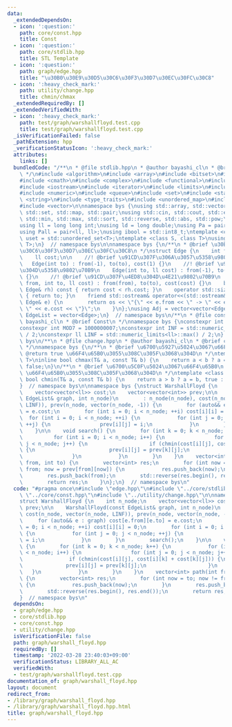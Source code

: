 ```yaml
---
data:
  _extendedDependsOn:
  - icon: ':question:'
    path: core/const.hpp
    title: Const
  - icon: ':question:'
    path: core/stdlib.hpp
    title: STL Template
  - icon: ':question:'
    path: graph/edge.hpp
    title: "\u30B0\u30E9\u30D5\u30C6\u30F3\u30D7\u30EC\u30FC\u30C8"
  - icon: ':heavy_check_mark:'
    path: utility/change.hpp
    title: chmin/chmax
  _extendedRequiredBy: []
  _extendedVerifiedWith:
  - icon: ':heavy_check_mark:'
    path: test/graph/warshallfloyd.test.cpp
    title: test/graph/warshallfloyd.test.cpp
  _isVerificationFailed: false
  _pathExtension: hpp
  _verificationStatusIcon: ':heavy_check_mark:'
  attributes:
    links: []
  bundledCode: "/**\n * @file stdlib.hpp\n * @author bayashi_cl\n * @brief STL Template\n\
    \ */\n#include <algorithm>\n#include <array>\n#include <bitset>\n#include <cassert>\n\
    #include <cmath>\n#include <complex>\n#include <functional>\n#include <iomanip>\n\
    #include <iostream>\n#include <iterator>\n#include <limits>\n#include <map>\n\
    #include <numeric>\n#include <queue>\n#include <set>\n#include <stack>\n#include\
    \ <string>\n#include <type_traits>\n#include <unordered_map>\n#include <unordered_set>\n\
    #include <vector>\n\nnamespace bys {\nusing std::array, std::vector, std::string,\
    \ std::set, std::map, std::pair;\nusing std::cin, std::cout, std::endl;\nusing\
    \ std::min, std::max, std::sort, std::reverse, std::abs, std::pow;\n\n// alias\n\
    using ll = long long int;\nusing ld = long double;\nusing Pa = pair<int, int>;\n\
    using Pall = pair<ll, ll>;\nusing ibool = std::int8_t;\ntemplate <class T>\nusing\
    \ uset = std::unordered_set<T>;\ntemplate <class S, class T>\nusing umap = std::unordered_map<S,\
    \ T>;\n}  // namespace bys\n\nnamespace bys {\n/**\n * @brief \u30B0\u30E9\u30D5\
    \u30C6\u30F3\u30D7\u30EC\u30FC\u30C8\n */\nstruct Edge {\n    int from, to;\n\
    \    ll cost;\n\n    //! @brief \u91CD\u307F\u306A\u3057\u5358\u9802\u70B9\n \
    \   Edge(int to) : from(-1), to(to), cost(1) {}\n    //! @brief \u91CD\u307F\u4ED8\
    \u304D\u5358\u9802\u70B9\n    Edge(int to, ll cost) : from(-1), to(to), cost(cost)\
    \ {}\n    //! @brief \u91CD\u307F\u4ED8\u304D\u4E21\u9802\u70B9\n    Edge(int\
    \ from, int to, ll cost) : from(from), to(to), cost(cost) {}\n    bool operator<(const\
    \ Edge& rh) const { return cost < rh.cost; }\n    operator std::size_t() const\
    \ { return to; }\n    friend std::ostream& operator<<(std::ostream& os, const\
    \ Edge& e) {\n        return os << \"{\" << e.from << \" -> \" << e.to << \":\
    \ \" << e.cost << \"}\";\n    }\n};\nusing Adj = vector<vector<Edge>>;\nusing\
    \ EdgeList = vector<Edge>;\n}  // namespace bys\n/**\n * @file const.hpp\n * @author\
    \ bayashi_cl\n * @brief Const\n */\nnamespace bys {\nconstexpr int MOD = 998244353;\n\
    constexpr int MOD7 = 1000000007;\nconstexpr int INF = std::numeric_limits<int>::max()\
    \ / 2;\nconstexpr ll LINF = std::numeric_limits<ll>::max() / 2;\n}  // namespace\
    \ bys\n/**\n * @file change.hpp\n * @author bayashi_cl\n * @brief chmin/chmax\n\
    \ */\nnamespace bys {\n/**\n * @brief \u6700\u5927\u5024\u3067\u66F4\u65B0\n *\
    \ @return true \u66F4\u65B0\u3055\u308C\u305F\u3068\u304D\n */\ntemplate <class\
    \ T>\ninline bool chmax(T& a, const T& b) {\n    return a < b ? a = b, true :\
    \ false;\n}\n/**\n * @brief \u6700\u5C0F\u5024\u3067\u66F4\u65B0\n * @return true\
    \ \u66F4\u65B0\u3055\u308C\u305F\u3068\u304D\n */\ntemplate <class T>\ninline\
    \ bool chmin(T& a, const T& b) {\n    return a > b ? a = b, true : false;\n}\n\
    }  // namespace bys\n\nnamespace bys {\nstruct WarshallFloyd {\n    int n_node;\n\
    \    vector<vector<ll>> cost;\n    vector<vector<int>> prev;\n\n    WarshallFloyd(const\
    \ EdgeList& graph, int n_node)\n        : n_node(n_node), cost(n_node, vector(n_node,\
    \ LINF)), prev(n_node, vector(n_node, -1)) {\n        for (auto&& e : graph) cost[e.from][e.to]\
    \ = e.cost;\n        for (int i = 0; i < n_node; ++i) cost[i][i] = 0;\n      \
    \  for (int i = 0; i < n_node; ++i) {\n            for (int j = 0; j < n_node;\
    \ ++j) {\n                prev[i][j] = i;\n            }\n        }\n        search();\n\
    \    }\n\n    void search() {\n        for (int k = 0; k < n_node; k++) {\n  \
    \          for (int i = 0; i < n_node; i++) {\n                for (int j = 0;\
    \ j < n_node; j++) {\n                    if (chmin(cost[i][j], cost[i][k] + cost[k][j]))\
    \ {\n                        prev[i][j] = prev[k][j];\n                    }\n\
    \                }\n            }\n        }\n    }\n    vector<int> path(int\
    \ from, int to) {\n        vector<int> res;\n        for (int now = to; now !=\
    \ from; now = prev[from][now]) {\n            res.push_back(now);\n        }\n\
    \        res.push_back(from);\n        std::reverse(res.begin(), res.end());\n\
    \        return res;\n    }\n};\n}  // namespace bys\n"
  code: "#pragma once\n#include \"edge.hpp\"\n#include \"../core/stdlib.hpp\"\n#include\
    \ \"../core/const.hpp\"\n#include \"../utility/change.hpp\"\n\nnamespace bys {\n\
    struct WarshallFloyd {\n    int n_node;\n    vector<vector<ll>> cost;\n    vector<vector<int>>\
    \ prev;\n\n    WarshallFloyd(const EdgeList& graph, int n_node)\n        : n_node(n_node),\
    \ cost(n_node, vector(n_node, LINF)), prev(n_node, vector(n_node, -1)) {\n   \
    \     for (auto&& e : graph) cost[e.from][e.to] = e.cost;\n        for (int i\
    \ = 0; i < n_node; ++i) cost[i][i] = 0;\n        for (int i = 0; i < n_node; ++i)\
    \ {\n            for (int j = 0; j < n_node; ++j) {\n                prev[i][j]\
    \ = i;\n            }\n        }\n        search();\n    }\n\n    void search()\
    \ {\n        for (int k = 0; k < n_node; k++) {\n            for (int i = 0; i\
    \ < n_node; i++) {\n                for (int j = 0; j < n_node; j++) {\n     \
    \               if (chmin(cost[i][j], cost[i][k] + cost[k][j])) {\n          \
    \              prev[i][j] = prev[k][j];\n                    }\n             \
    \   }\n            }\n        }\n    }\n    vector<int> path(int from, int to)\
    \ {\n        vector<int> res;\n        for (int now = to; now != from; now = prev[from][now])\
    \ {\n            res.push_back(now);\n        }\n        res.push_back(from);\n\
    \        std::reverse(res.begin(), res.end());\n        return res;\n    }\n};\n\
    }  // namespace bys\n"
  dependsOn:
  - graph/edge.hpp
  - core/stdlib.hpp
  - core/const.hpp
  - utility/change.hpp
  isVerificationFile: false
  path: graph/warshall_floyd.hpp
  requiredBy: []
  timestamp: '2022-03-28 23:40:03+09:00'
  verificationStatus: LIBRARY_ALL_AC
  verifiedWith:
  - test/graph/warshallfloyd.test.cpp
documentation_of: graph/warshall_floyd.hpp
layout: document
redirect_from:
- /library/graph/warshall_floyd.hpp
- /library/graph/warshall_floyd.hpp.html
title: graph/warshall_floyd.hpp
---
```


